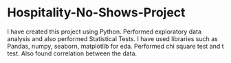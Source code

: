 # Hospitality-No-Shows-Project
I have created this project using Python. Performed exploratory data analysis and also performed Statistical Tests. I have used libraries such as Pandas, numpy, seaborn, matplotlib for eda. Performed chi square test and t test. Also found correlation between the data.
